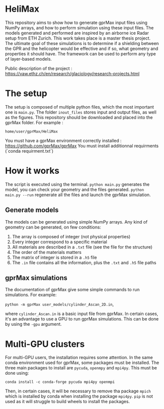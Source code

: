 # HeliMax
This repository aims to show how to generate gprMax input files using NumPy arrays, and how to perform simulation using these input files. The models generated and performed are inspired by an airborne ice Radar setup from ETH Zurich. This work takes place is a master thesis project. The ultimate goal of these simulations is to determine if a shielding between the GPR and the helicopter would be effective and if so, what geometry and properties it should have. The framework can be used to perform any type of layer-based models.
 
Public description of the project : https://vaw.ethz.ch/en/research/glaciology/research-projects.html
 
# The setup
The setup is composed of multiple python files, which the most important one is `main.py`. The folder `inout_files` stores  input and output files, as well as the figures. This repository should be downloaded and placed into the gprMax folder. For example :
 
`home/user/gprMax/HeliMax`
 
 You must have a gprMax environment correctly installed : https://github.com/gprMax/gprMax
 You must install additionnal requirments (´conda requirment.txt´)
 
# How it works
The script is executed using the terminal. `python main.py` generates the model, you can check your geometry and the files generated. `python main.py --run` regenerate all the files and launch the gprMax simulation.

## Generate models
The models can be generated using simple NumPy arrays. Any kind of geometry can be generated, on few conditions:
1. The array is composed of integer (not physical properties)
2. Every integer correspond to a specific material
3. All materials are described in a `.txt` file (see the file for the structure)
4. The order of the materials matters
5. The matrix of integer is stored in a `.h5` file
6. The `.in` file contains all the information, plus the `.txt` and `.h5` file paths

## gprMax simulations
The documentation of gprMax give some simple commands to run simulations. For example:
 
`python -m gprMax user_models/cylinder_Ascan_2D.in`, 
 
where `cylinder_Ascan.in` is a basic input file from gprMax. In certain cases, it's an advantage to use a GPU to run gprMax simulations. This can be done by using the `-gpu` argument.

# Multi-GPU clusters
For multi-GPU users, the installation requires some attention. In the same conda environment used for gprMax, some packages must be installed. The three main packages to install are `pycuda`, `openmpy` and `mpi4py`. This must be done using:

`conda install -c conda-forge pycuda mpi4py openmpi`

Then, in certain cases, it will be necessary to remove tha package `mpich` which is installed by conda when installing the package `mpi4py`. `pip` is not used as it will struggle to build wheels to install the packages. 
